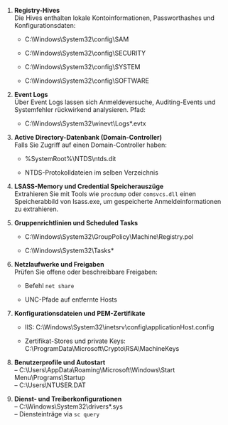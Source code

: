 1. **Registry-Hives**  
    Die Hives enthalten lokale Kontoinformationen, Passworthashes und Konfigurationsdaten:
    
    - C:\Windows\System32\config\SAM
        
    - C:\Windows\System32\config\SECURITY
        
    - C:\Windows\System32\config\SYSTEM
        
    - C:\Windows\System32\config\SOFTWARE
        
2. **Event Logs**  
    Über Event Logs lassen sich Anmeldeversuche, Auditing-Events und Systemfehler rückwirkend analysieren. Pfad:
    
    - C:\Windows\System32\winevt\Logs*.evtx
        
3. **Active Directory-Datenbank (Domain-Controller)**  
    Falls Sie Zugriff auf einen Domain-Controller haben:
    
    - %SystemRoot%\NTDS\ntds.dit
        
    - NTDS-Protokolldateien im selben Verzeichnis
        
4. **LSASS-Memory und Credential Speicherauszüge**  
    Extrahieren Sie mit Tools wie `procdump` oder `comsvcs.dll` einen Speicherabbild von lsass.exe, um gespeicherte Anmeldeinformationen zu extrahieren.
    
5. **Gruppenrichtlinien und Scheduled Tasks**
    
    - C:\Windows\System32\GroupPolicy\Machine\Registry.pol
        
    - C:\Windows\System32\Tasks*
        
6. **Netzlaufwerke und Freigaben**  
    Prüfen Sie offene oder beschreibbare Freigaben:
    
    - Befehl `net share`
        
    - UNC-Pfade auf entfernte Hosts
        
7. **Konfigurationsdateien und PEM-Zertifikate**
    
    - IIS: C:\Windows\System32\inetsrv\config\applicationHost.config
        
    - Zertifikat-Stores und private Keys: C:\ProgramData\Microsoft\Crypto\RSA\MachineKeys
        
8. **Benutzerprofile und Autostart**  
    – C:\Users<User>\AppData\Roaming\Microsoft\Windows\Start Menu\Programs\Startup  
    – C:\Users<User>\NTUSER.DAT
    
9. **Dienst- und Treiberkonfigurationen**  
    – C:\Windows\System32\drivers*.sys  
    – Diensteinträge via `sc query`